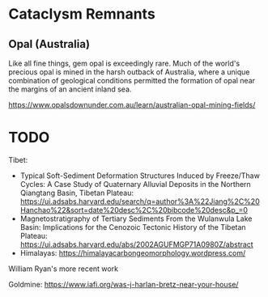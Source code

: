 # Cataclysm Remnants

## Opal (Australia)

Like all fine things, gem opal is exceedingly rare. Much of the world's precious opal is mined in the harsh outback of Australia, where a unique combination of geological conditions permitted the formation of opal near the margins of an ancient inland sea.

https://www.opalsdownunder.com.au/learn/australian-opal-mining-fields/

# TODO

Tibet:
- Typical Soft-Sediment Deformation Structures Induced by Freeze/Thaw Cycles: A Case Study of Quaternary Alluvial Deposits in the Northern Qiangtang Basin, Tibetan Plateau: https://ui.adsabs.harvard.edu/search/q=author%3A%22Jiang%2C%20Hanchao%22&sort=date%20desc%2C%20bibcode%20desc&p_=0
- Magnetostratigraphy of Tertiary Sediments From the Wulanwula Lake Basin: Implications for the Cenozoic Tectonic History of the Tibetan Plateau: https://ui.adsabs.harvard.edu/abs/2002AGUFMGP71A0980Z/abstract
- Himalayas: https://himalayacarbongeomorphology.wordpress.com/

William Ryan's more recent work

Goldmine: https://www.iafi.org/was-j-harlan-bretz-near-your-house/